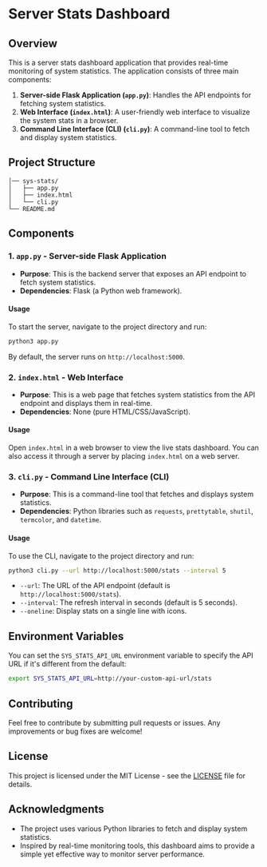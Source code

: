 # Server Stats Dashboard

## Overview

This is a server stats dashboard application that provides real-time monitoring of system statistics. The application consists of three main components:

1. **Server-side Flask Application (`app.py`)**: Handles the API endpoints for fetching system statistics.
2. **Web Interface (`index.html`)**: A user-friendly web interface to visualize the system stats in a browser.
3. **Command Line Interface (CLI) (`cli.py`)**: A command-line tool to fetch and display system statistics.

## Project Structure

```
│── sys-stats/
│   ├── app.py
│   ├── index.html
│   └── cli.py
└── README.md
```

## Components

### 1. `app.py` - Server-side Flask Application

- **Purpose**: This is the backend server that exposes an API endpoint to fetch system statistics.
- **Dependencies**: Flask (a Python web framework).

#### Usage

To start the server, navigate to the project directory and run:

```sh
python3 app.py
```

By default, the server runs on `http://localhost:5000`.

### 2. `index.html` - Web Interface

- **Purpose**: This is a web page that fetches system statistics from the API endpoint and displays them in real-time.
- **Dependencies**: None (pure HTML/CSS/JavaScript).

#### Usage

Open `index.html` in a web browser to view the live stats dashboard. You can also access it through a server by placing `index.html` on a web server.

### 3. `cli.py` - Command Line Interface (CLI)

- **Purpose**: This is a command-line tool that fetches and displays system statistics.
- **Dependencies**: Python libraries such as `requests`, `prettytable`, `shutil`, `termcolor`, and `datetime`.

#### Usage

To use the CLI, navigate to the project directory and run:

```sh
python3 cli.py --url http://localhost:5000/stats --interval 5
```

- `--url`: The URL of the API endpoint (default is `http://localhost:5000/stats`).
- `--interval`: The refresh interval in seconds (default is 5 seconds).
- `--oneline`: Display stats on a single line with icons.

## Environment Variables

You can set the `SYS_STATS_API_URL` environment variable to specify the API URL if it's different from the default:

```sh
export SYS_STATS_API_URL=http://your-custom-api-url/stats
```

## Contributing

Feel free to contribute by submitting pull requests or issues. Any improvements or bug fixes are welcome!

## License

This project is licensed under the MIT License - see the [LICENSE](LICENSE) file for details.

## Acknowledgments

- The project uses various Python libraries to fetch and display system statistics.
- Inspired by real-time monitoring tools, this dashboard aims to provide a simple yet effective way to monitor server performance.
